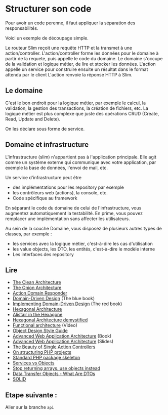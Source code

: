 # Structurer son code

Pour avoir un code perenne, il faut appliquer la séparation des responsabilités.

Voici un exemple de découpage simple. 

Le routeur Slim reçoit une requête HTTP et la transmet à une action/controller.
L'action/controller forme les données pour le domaine à partir de la requete, puis appelle le code du domaine.
Le domaine s'occupe de la validation et logique métier, de lire et stocker les données.
L'action appelle un service pour construire ensuite un résultat dans le format attendu par le client
L'action renvoie la réponse HTTP à Slim.

## Le domaine

C'est le bon endroit pour la logique métier, par exemple le calcul, la validation, la gestion des transactions, la création de fichiers, etc. La logique métier est plus complexe que juste des opérations CRUD (Create, Read, Update and Delete). 

On les déclare sous forme de service.

## Domaine et infrastructure

L'infrastructure (slim) n'appartient pas à l'application principale. Elle agit comme un système externe qui communique avec votre application, par exemple la base de données, l'envoi de mail, etc.

Un service d'infrastructure peut être

- des implémentations pour les repository par exemple
- les contrôleurs web (actions), la console, etc.
- Code spécifique au framework

En séparant le code du domaine de celui de l'infrastructure, vous augmentez automatiquement la testabilité. En prime, vous pouvez remplacer une implémentation sans affecter les utilisateurs.

Au sein de la couche Domaine, vous disposez de plusieurs autres types de classes, par exemple :

- les services avec la logique métier, c'est-à-dire les cas d'utilisation
- les value objects, les DTO, les entités, c'est-à-dire le modèle interne
- Les interfaces des repository

## Lire

* [The Clean Architecture](https://blog.cleancoder.com/uncle-bob/2012/08/13/the-clean-architecture.html)
* [The Onion Architecture](https://jeffreypalermo.com/2008/07/the-onion-architecture-part-1/)
* [Action Domain Responder](https://github.com/pmjones/adr)
* [Domain-Driven Design](https://amzn.to/3cNq2jV) (The blue book)
* [Implementing Domain-Driven Design](https://amzn.to/2zrGrMm) (The red book)
* [Hexagonal Architecture](https://fideloper.com/hexagonal-architecture)
* [Alistair in the Hexagone](https://www.youtube.com/watch?v=th4AgBcrEHA)
* [Hexagonal Architecture demystified](https://madewithlove.be/hexagonal-architecture-demystified/)
* [Functional architecture](https://www.youtube.com/watch?v=US8QG9I1XW0&t=33m14s) (Video)
* [Object Design Style Guide](https://www.manning.com/books/object-design-style-guide?a_aid=object-design&a_bid=4e089b42)
* [Advanced Web Application Architecture](https://leanpub.com/web-application-architecture/) (Book)
* [Advanced Web Application Architecture](https://www.slideshare.net/matthiasnoback/advanced-web-application-architecture-full-stack-europe-2019) (Slides)
* [The Beauty of Single Action Controllers](https://driesvints.com/blog/the-beauty-of-single-action-controllers)
* [On structuring PHP projects](https://www.nikolaposa.in.rs/blog/2017/01/16/on-structuring-php-projects/)
* [Standard PHP package skeleton](https://github.com/php-pds/skeleton)
* [Services vs Objects](https://dontpaniclabs.com/blog/post/2017/10/12/services-vs-objects)
* [Stop returning arrays, use objects instead](https://www.brandonsavage.net/stop-returning-arrays-use-objects-instead/)
* [Data Transfer Objects - What Are DTOs](https://www.youtube.com/watch?v=35QmeoPLPOQ)
* [SOLID](https://www.digitalocean.com/community/conceptual_articles/s-o-l-i-d-the-first-five-principles-of-object-oriented-design)

## Etape suivante :

Aller sur la branche `api`
